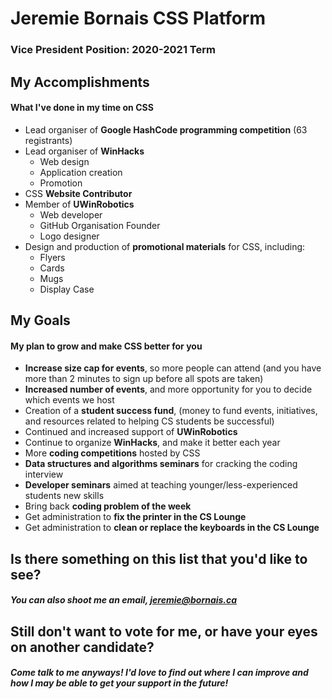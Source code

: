 # Jeremie Bornais CSS Platform
### Vice President Position: 2020-2021 Term


## My Accomplishments
#### What I've done in my time on CSS
* Lead organiser of **Google HashCode programming competition** (63 registrants)
* Lead organiser of **WinHacks**
  * Web design
  * Application creation
  * Promotion
* CSS **Website Contributor**
* Member of **UWinRobotics**
  * Web developer
  * GitHub Organisation Founder
  * Logo designer
* Design and production of **promotional materials** for CSS, including:
  * Flyers
  * Cards
  * Mugs
  * Display Case


## My Goals
#### My plan to grow and make CSS better for you
* **Increase size cap for events**, so more people can attend (and you have more than 2 minutes to sign up before all spots are taken)
* **Increased number of events**, and more opportunity for you to decide which events we host 
* Creation of a **student success fund**, (money to fund events, initiatives, and resources related to helping CS students be successful)
* Continued and increased support of **UWinRobotics**
* Continue to organize **WinHacks**, and make it better each year
* More **coding competitions** hosted by CSS
* **Data structures and algorithms seminars** for cracking the coding interview
* **Developer seminars** aimed at teaching younger/less-experienced students new skills 
* Bring back **coding problem of the week**
* Get administration to **fix the printer in the CS Lounge**
* Get administration to **clean or replace the keyboards in the CS Lounge**
 


## Is there something on this list that you'd like to see?
##### You can also shoot me an email, jeremie@bornais.ca

## Still don't want to vote for me, or have your eyes on another candidate?
##### Come talk to me anyways! I'd love to find out where I can improve and how I may be able to get your support in the future!
